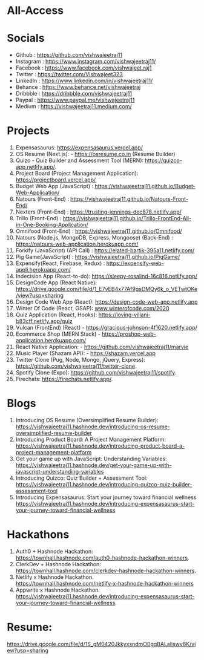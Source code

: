 # All-Access

# Socials     
- Github : https://github.com/vishwajeetraj11
- Instagram : https://www.instagram.com/vishwajeetraj11/
- Facebook : https://www.facebook.com/vishwajeet.raj1
- Twitter : https://twitter.com/Vishwajeet323
- LinkedIn : https://www.linkedin.com/in/vishwajeetraj11/
- Behance : https://www.behance.net/vishwajeetraj
- Dribbble : https://dribbble.com/vishwajeetraj11
- Paypal : https://www.paypal.me/vishwajeetraj11  
- Medium : https://vishwajeetraj11.medium.com/  
   
# Projects
1.  Expensasaurus: https://expensasaurus.vercel.app/
2.  OS Resume (Next.js): - https://osresume.co.in (Resume Builder)
3.  Quizo - Quiz Builder and Assessment Tool (MERN): https://quizco-app.netlify.app/.
4.  Project Board (Project Management Application): https://projectboard.vercel.app/
5.  Budget Web App (JavaScript) : https://vishwajeetraj11.github.io/Budget-Web-Application/
6.  Natours (Front-End) : https://vishwajeetraj11.github.io/Natours-Front-End/
7.  Nexters (Front-End) : https://trusting-jennings-dec878.netlify.app/
8.  Trillo (Front-End) : https://vishwajeetraj11.github.io/Trillo-FrontEnd-All-in-One-Booking-Application/
9.  Omnifood (Front-End) : https://vishwajeetraj11.github.io/Omnifood/
10.  Natours (Node.js, MongoDB, Express, Mongoose) (Back-End) : https://natours-web-application.herokuapp.com/
11.  Forkify (JavaScript) (API Call) : https://elated-bartik-395a11.netlify.com/
12.  Pig Game(JavaScript) : https://vishwajeetraj11.github.io/PigGame/ 
13.  Expensify(React, Firebase, Redux) : https://expensify-web-appli.herokuapp.com/
14. Indecision App (React-to-do): https://sleepy-rosalind-16c816.netlify.app/
15. DesignCode App (React Native): https://drive.google.com/file/d/1_E7vEB4x77Af9gsDMQy6k_o_VETwtOKe/view?usp=sharing
16. Design Code Web App (React): https://design-code-web-app.netlify.app
17. Winter Of Code (React, GSAP): www.winterofcode.com/2020
18. Quiz Application (React, Hooks): https://loving-villani-b83cff.netlify.app/quiz
19. Vulcan (FrontEnd) (React) - https://gracious-johnson-4f1620.netlify.app/  
20. Ecommerce Shop (MERN Stack) - https://proshop-web-application.herokuapp.com/  
21. React Native Application: - https://github.com/vishwajeetraj11/marvie  
22. Music Player (Shazam API): - https://shazam.vercel.app
23. Twitter Clone (Pug, Node, Mongo, jQuery, Express): https://github.com/vishwajeetraj11/twitter-clone.   
24. Spotify Clone (Expo): https://github.com/vishwajeetraj11/spotify. 
25. Firechats: https://firechats.netlify.app/.

# Blogs
1. Introducing OS Resume (Oversimplified Resume Builder):  
   https://vishwajeetraj11.hashnode.dev/introducing-os-resume-oversimplified-resume-builder  
2. Introducing Product Board: A Project Management Platform:   
   https://vishwajeetraj11.hashnode.dev/introducing-product-board-a-project-management-platform
3. Get your game up with JavaScript: Understanding Variables:  
   https://vishwajeetraj11.hashnode.dev/get-your-game-up-with-javascript-understanding-variables
4. Introducing Quizco: Quiz Builder + Assessment Tool:  
   https://vishwajeetraj11.hashnode.dev/introducing-quizco-quiz-builder-assessment-tool
5. Introducing Expensasaurus: Start your journey toward financial wellness
   https://vishwajeetraj11.hashnode.dev/introducing-expensasaurus-start-your-journey-toward-financial-wellness

# Hackathons  
1. Auth0 + Hashnode Hackathon:  
   https://townhall.hashnode.com/auth0-hashnode-hackathon-winners. 
2. ClerkDev + Hashnode Hackathon:   
   https://townhall.hashnode.com/clerkdev-hashnode-hackathon-winners.  
3. Netlify x Hashnode Hackathon.   
   https://townhall.hashnode.com/netlify-x-hashnode-hackathon-winners
4. Appwrite x Hashnode Hackathon.
   https://vishwajeetraj11.hashnode.dev/introducing-expensasaurus-start-your-journey-toward-financial-wellness.

# Resume:  
https://drive.google.com/file/d/1S_gM0420JkkyxsndmO0gqBALaliswv8K/view?usp=sharing

